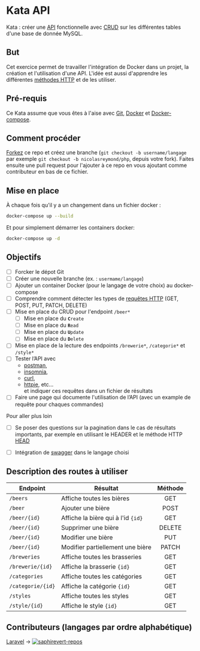 # Kata API
Kata : créer une [API](https://github.com/OAI/OpenAPI-Specification)
fonctionnelle avec [CRUD](https://www.codecademy.com/articles/what-is-crud) sur
les différentes tables d'une base de donnée MySQL.

## But
Cet exercice permet de travailler l'intégration de Docker dans un projet, la
création et l'utilisation d'une API.
L'idée est aussi d'apprendre les différentes [méthodes
HTTP](https://developer.mozilla.org/fr/docs/Web/HTTP/M%C3%A9thode) et de les
utiliser.

## Pré-requis
Ce Kata assume que vous êtes à l'aise avec
[Git](https://git-scm.com/), [Docker](https://www.docker.com/) et
[Docker-compose](https://docs.docker.com/compose/).

## Comment procéder
[Forkez](https://github.com/epfl-dojo/kata-api/#fork-destination-box) ce repo et
créez une branche (`git checkout -b username/langage` par exemple `git checkout
-b nicolasreymond/php`, depuis votre fork). Faites ensuite une pull request pour
l'ajouter à ce repo en vous ajoutant comme contributeur en bas de ce fichier.

## Mise en place
À chaque fois qu'il y a un changement dans un fichier docker :
```bash
docker-compose up --build
```
Et pour simplement démarrer les containers docker:
```bash
docker-compose up -d
```

## Objectifs
- [ ] Forcker le dépot Git
- [ ] Créer une nouvelle branche (ex. : `usermame/langage`)
- [ ] Ajouter un container Docker (pour le langage de votre choix) 
  au docker-compose
- [ ] Comprendre comment détecter les types de [requêtes HTTP](https://developer.mozilla.org/fr/docs/Web/HTTP/M%C3%A9thode)
  (GET, POST, PUT, PATCH, DELETE)
- [ ] Mise en place du CRUD pour l'endpoint `/beer*`
   - [ ] Mise en place du **`C`**`reate`
   - [ ] Mise en place du **`R`**`ead`
   - [ ] Mise en place du **`U`**`pdate`
   - [ ] Mise en place du **`D`**`elete`
- [ ] Mise en place de la lecture des endpoints `/brewerie*`, `/categorie*` et `/style*`
- [ ] Tester l’API avec
  - [postman](https://www.postman.com/),
  - [insomnia](https://insomnia.rest), 
  - [curl](https://curl.haxx.se/), 
  - [httpie](https://httpie.org/), etc…  
  et indiquer ces requêtes dans un fichier de résultats
- [ ] Faire une page qui documente l'utilisation de l’API 
  (avec un example de requête pour chaques commandes)

Pour aller plus loin
- [ ] Se poser des questions sur la pagination dans le cas de résultats 
  importants, par exemple en utilisant le HEADER et le méthode HTTP 
  [HEAD](https://developer.mozilla.org/fr/docs/Web/HTTP/M%C3%A9thode/HEAD)
- [ ] Intégration de [swagger](https://swagger.io/tools/open-source/open-source-integrations/) 
  dans le langage choisi


## Description des routes à utiliser

| Endpoint         | Résultat                                | Méthode  |
|----------------- |-----------------------------------------|:--------:|
|`/beers`          | Affiche toutes les bières               | GET      |
|`/beer`           | Ajouter une bière                       | POST     |
|`/beer/{id}`      | Affiche la bière qui à l'id `{id}`      | GET      |
|`/beer/{id}`      | Supprimer une bière                     | DELETE   |
|`/beer/{id}`      | Modifier une bière                      | PUT      |
|`/beer/{id}`      | Modifier partiellement une bière        | PATCH    |
|`/breweries`      | Affiche toutes les brasseries           | GET      |
|`/brewerie/{id}`  | Affiche la brasserie `{id}`             | GET      |
|`/categories`     | Affiche toutes les catégories           | GET      |
|`/categorie/{id}` | Affiche la catégorie `{id}`             | GET      |
|`/styles`         | Affiche toutes les styles               | GET      |
|`/style/{id}`     | Affiche le style `{id}`                 | GET      |


## Contributeurs (langages par ordre alphabétique)

[Laravel](https://github.com/SaphireVert/Kata-API/tree/saphirevert/laravel) → [![saphirevert-repos][saphirevert-shield]][saphirevert-url]


[saphirevert-shield]: https://badgen.net/badge/Github/SaphireVert/green?icon=https://svgshare.com/i/Srf.svg
[saphirevert-url]: https://github.com/saphirevert/

